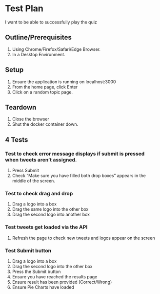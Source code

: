 # Test Plan 

I want to be able to successfully play the quiz

## Outline/Prerequisites

1.	Using Chrome/Firefox/Safari/Edge Browser.
2.	In a Desktop Environment.

## Setup 

1.	Ensure the application is running on localhost:3000
2.	From the home page, click Enter
3.	Click on a random topic page.

## Teardown
1.	Close the browser
2.	Shut the docker container down.

## 4 Tests

### Test to check error message displays if submit is pressed when tweets aren’t assigned.
1.	Press Submit
2.	Check “Make sure you have filled both drop boxes” appears in the middle of the screen.

### Test to check drag and drop
1.	Drag a logo into a box
2.	Drag the same logo into the other box
3.	Drag the second logo into another box

### Test tweets get loaded via the API
1.	Refresh the page to check new tweets and logos appear on the screen

### Test Submit button
1.	Drag a logo into a box
2.	Drag the second logo into the other box
3.	Press the Submit button
4.	Ensure you have reached the results page
5.	Ensure result has been provided (Correct/Wrong)
6.	Ensure Pie Charts have loaded

